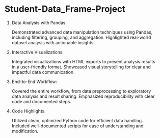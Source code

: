 # Student-Data_Frame-Project



1. Data Analysis with Pandas:

    Demonstrated advanced data manipulation techniques using Pandas, including filtering, grouping, and aggregation.
    Highlighted real-world dataset analysis with actionable insights.

2. Interactive Visualizations:

   Integrated visualizations with HTML exports to present analysis results in a user-friendly format.
   Showcased visual storytelling for clear and impactful data communication.

3. End-to-End Workflow:

   Covered the entire workflow, from data preprocessing to exploratory data analysis and result sharing.
   Emphasized reproducibility with clear code and documented steps.

4. Code Highlights:

   Utilized clean, optimized Python code for efficient data handling.
   Included well-documented scripts for ease of understanding and modification.
   
